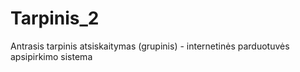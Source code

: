 # Tarpinis_2
Antrasis tarpinis atsiskaitymas (grupinis) - internetinės parduotuvės apsipirkimo sistema
